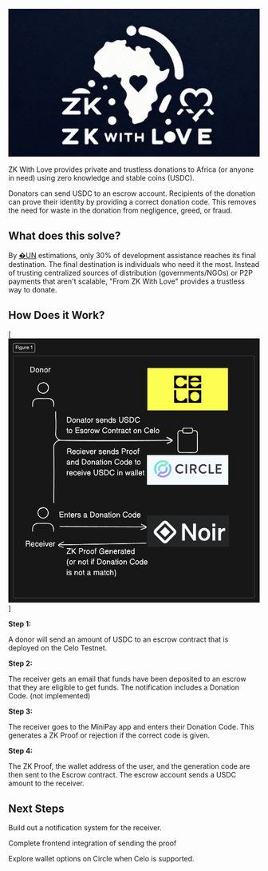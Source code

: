 ![Logo](logo.png)

ZK With Love provides private and trustless donations to Africa (or anyone in need) using zero knowledge and stable coins (USDC). 

Donators can send USDC to an escrow account. Recipients of the donation can prove their identity by providing a correct donation code. This removes the need for waste in the donation from negligence, greed, or fraud. 

## What does this solve? 
By [�UN](https://www.un.org/sg/en/content/sg/statement/2012-07-09/secretary-generals-closing-remarks-high-level-panel-accountability) estimations, only 30% of development assistance reaches its final destination.  The final destination is individuals who need it the most. Instead of trusting centralized sources of distribution (governments/NGOs)  or P2P payments that aren't scalable, "From ZK With Love" provides a trustless way to donate. 

## How Does it Work? 


[![Figure 1](figure-1.png)]

**Step 1:**

A donor will send an amount of USDC to an escrow contract that is deployed on the Celo Testnet. 

**Step 2:**

The receiver gets an email that funds have been deposited to an escrow that they are eligible to get funds.  The notification includes a Donation Code. (not implemented) 

**Step 3:**

The receiver goes to the MiniPay app and enters their Donation Code. This generates a ZK Proof or rejection if the correct code is given. 

**Step 4:**

The ZK Proof, the wallet address of the user, and the generation code are then sent to the Escrow contract. The escrow account sends a USDC amount to the receiver. 

## Next Steps 
Build out a notification system for the receiver. 

Complete frontend integration of sending the proof 

Explore wallet options on Circle when Celo is supported. 

